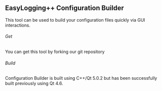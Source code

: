 EasyLogging++ Configuration Builder
-----------------------------------

This tool can be used to build your configuration files quickly via GUI interactions.

###### Get
You can get this tool by forking our git repository

###### Build
Configuration Builder is built using C++/Qt 5.0.2 but has been successfully built previously using Qt 4.6.
